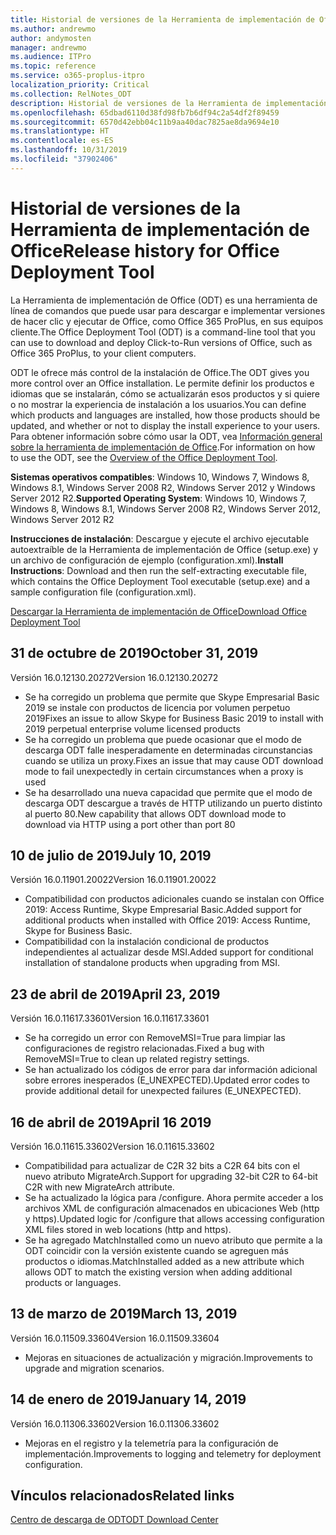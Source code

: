 ```yaml
---
title: Historial de versiones de la Herramienta de implementación de Office (ODT)
ms.author: andrewmo
author: andymosten
manager: andrewmo
ms.audience: ITPro
ms.topic: reference
ms.service: o365-proplus-itpro
localization_priority: Critical
ms.collection: RelNotes_ODT
description: Historial de versiones de la Herramienta de implementación de Office (ODT) para los profesionales de TI
ms.openlocfilehash: 65dbad6110d38fd98fb7b6df94c2a54df2f89459
ms.sourcegitcommit: 6570d42ebb04c11b9aa40dac7825ae8da9694e10
ms.translationtype: HT
ms.contentlocale: es-ES
ms.lasthandoff: 10/31/2019
ms.locfileid: "37902406"
---
```

# <a name="release-history-for-office-deployment-tool"></a><span data-ttu-id="3a018-103">Historial de versiones de la Herramienta de implementación de Office</span><span class="sxs-lookup"><span data-stu-id="3a018-103">Release history for Office Deployment Tool</span></span>

<span data-ttu-id="3a018-104">La Herramienta de implementación de Office (ODT) es una herramienta de línea de comandos que puede usar para descargar e implementar versiones de hacer clic y ejecutar de Office, como Office 365 ProPlus, en sus equipos cliente.</span><span class="sxs-lookup"><span data-stu-id="3a018-104">The Office Deployment Tool (ODT) is a command-line tool that you can use to download and deploy Click-to-Run versions of Office, such as Office 365 ProPlus, to your client computers.</span></span> 


<span data-ttu-id="3a018-105">ODT le ofrece más control de la instalación de Office.</span><span class="sxs-lookup"><span data-stu-id="3a018-105">The ODT gives you more control over an Office installation.</span></span> <span data-ttu-id="3a018-106">Le permite definir los productos e idiomas que se instalarán, cómo se actualizarán esos productos y si quiere o no mostrar la experiencia de instalación a los usuarios.</span><span class="sxs-lookup"><span data-stu-id="3a018-106">You can define which products and languages are installed, how those products should be updated, and whether or not to display the install experience to your users.</span></span> <span data-ttu-id="3a018-107">Para obtener información sobre cómo usar la ODT, vea [Información general sobre la herramienta de implementación de Office](https://docs.microsoft.com/es-ES/deployoffice/overview-of-the-office-2016-deployment-tool).</span><span class="sxs-lookup"><span data-stu-id="3a018-107">For information on how to use the ODT, see the [Overview of the Office Deployment Tool](https://docs.microsoft.com/es-ES/deployoffice/overview-of-the-office-2016-deployment-tool).</span></span>

 <span data-ttu-id="3a018-108">**Sistemas operativos compatibles**: Windows 10, Windows 7, Windows 8, Windows 8.1, Windows Server 2008 R2, Windows Server 2012 y Windows Server 2012 R2.</span><span class="sxs-lookup"><span data-stu-id="3a018-108">**Supported Operating System**: Windows 10, Windows 7, Windows 8, Windows 8.1, Windows Server 2008 R2, Windows Server 2012, Windows Server 2012 R2</span></span> 
 
 <span data-ttu-id="3a018-109">**Instrucciones de instalación**: Descargue y ejecute el archivo ejecutable autoextraíble de la Herramienta de implementación de Office (setup.exe) y un archivo de configuración de ejemplo (configuration.xml).</span><span class="sxs-lookup"><span data-stu-id="3a018-109">**Install Instructions**: Download and then run the self-extracting executable file, which contains the Office Deployment Tool executable (setup.exe) and a sample configuration file (configuration.xml).</span></span> 

[<span data-ttu-id="3a018-110">Descargar la Herramienta de implementación de Office</span><span class="sxs-lookup"><span data-stu-id="3a018-110">Download Office Deployment Tool</span></span>](https://www.microsoft.com/en-us/download/confirmation.aspx?id=49117)


## <a name="october-31-2019"></a><span data-ttu-id="3a018-111">31 de octubre de 2019</span><span class="sxs-lookup"><span data-stu-id="3a018-111">October 31, 2019</span></span>

<span data-ttu-id="3a018-112">Versión 16.0.12130.20272</span><span class="sxs-lookup"><span data-stu-id="3a018-112">Version 16.0.12130.20272</span></span>
- <span data-ttu-id="3a018-113">Se ha corregido un problema que permite que Skype Empresarial Basic 2019 se instale con productos de licencia por volumen perpetuo 2019</span><span class="sxs-lookup"><span data-stu-id="3a018-113">Fixes an issue to allow Skype for Business Basic 2019 to install with 2019 perpetual enterprise volume licensed products</span></span>
- <span data-ttu-id="3a018-114">Se ha corregido un problema que puede ocasionar que el modo de descarga ODT falle inesperadamente en determinadas circunstancias cuando se utiliza un proxy.</span><span class="sxs-lookup"><span data-stu-id="3a018-114">Fixes an issue that may cause ODT download mode to fail unexpectedly in certain circumstances when a proxy is used</span></span>
- <span data-ttu-id="3a018-115">Se ha desarrollado una nueva capacidad que permite que el modo de descarga ODT descargue a través de HTTP utilizando un puerto distinto al puerto 80.</span><span class="sxs-lookup"><span data-stu-id="3a018-115">New capability that allows ODT download mode to download via HTTP using a port other than port 80</span></span>


## <a name="july-10-2019"></a><span data-ttu-id="3a018-116">10 de julio de 2019</span><span class="sxs-lookup"><span data-stu-id="3a018-116">July 10, 2019</span></span>

<span data-ttu-id="3a018-117">Versión 16.0.11901.20022</span><span class="sxs-lookup"><span data-stu-id="3a018-117">Version 16.0.11901.20022</span></span>
- <span data-ttu-id="3a018-118">Compatibilidad con productos adicionales cuando se instalan con Office 2019: Access Runtime, Skype Empresarial Basic.</span><span class="sxs-lookup"><span data-stu-id="3a018-118">Added support for additional products when installed with Office 2019: Access Runtime, Skype for Business Basic.</span></span>
- <span data-ttu-id="3a018-119">Compatibilidad con la instalación condicional de productos independientes al actualizar desde MSI.</span><span class="sxs-lookup"><span data-stu-id="3a018-119">Added support for conditional installation of standalone products when upgrading from MSI.</span></span>

## <a name="april-23-2019"></a><span data-ttu-id="3a018-120">23 de abril de 2019</span><span class="sxs-lookup"><span data-stu-id="3a018-120">April 23, 2019</span></span>

<span data-ttu-id="3a018-121">Versión 16.0.11617.33601</span><span class="sxs-lookup"><span data-stu-id="3a018-121">Version 16.0.11617.33601</span></span>
- <span data-ttu-id="3a018-122">Se ha corregido un error con RemoveMSI=True para limpiar las configuraciones de registro relacionadas.</span><span class="sxs-lookup"><span data-stu-id="3a018-122">Fixed a bug with RemoveMSI=True to clean up related registry settings.</span></span>
- <span data-ttu-id="3a018-123">Se han actualizado los códigos de error para dar información adicional sobre errores inesperados (E_UNEXPECTED).</span><span class="sxs-lookup"><span data-stu-id="3a018-123">Updated error codes to provide additional detail for unexpected failures (E_UNEXPECTED).</span></span>

## <a name="april-16-2019"></a><span data-ttu-id="3a018-124">16 de abril de 2019</span><span class="sxs-lookup"><span data-stu-id="3a018-124">April 16 2019</span></span>

<span data-ttu-id="3a018-125">Versión 16.0.11615.33602</span><span class="sxs-lookup"><span data-stu-id="3a018-125">Version 16.0.11615.33602</span></span>
- <span data-ttu-id="3a018-126">Compatibilidad para actualizar de C2R 32 bits a C2R 64 bits con el nuevo atributo MigrateArch.</span><span class="sxs-lookup"><span data-stu-id="3a018-126">Support for upgrading 32-bit C2R to 64-bit C2R with new MigrateArch attribute.</span></span>
- <span data-ttu-id="3a018-127">Se ha actualizado la lógica para /configure. Ahora permite acceder a los archivos XML de configuración almacenados en ubicaciones Web (http y https).</span><span class="sxs-lookup"><span data-stu-id="3a018-127">Updated logic for /configure that allows accessing configuration XML files stored in web locations (http and https).</span></span>
- <span data-ttu-id="3a018-128">Se ha agregado MatchInstalled como un nuevo atributo que permite a la ODT coincidir con la versión existente cuando se agreguen más productos o idiomas.</span><span class="sxs-lookup"><span data-stu-id="3a018-128">MatchInstalled added as a new attribute which allows ODT to match the existing version when adding additional products or languages.</span></span>

## <a name="march-13-2019"></a><span data-ttu-id="3a018-129">13 de marzo de 2019</span><span class="sxs-lookup"><span data-stu-id="3a018-129">March 13, 2019</span></span>

<span data-ttu-id="3a018-130">Versión 16.0.11509.33604</span><span class="sxs-lookup"><span data-stu-id="3a018-130">Version 16.0.11509.33604</span></span>
- <span data-ttu-id="3a018-131">Mejoras en situaciones de actualización y migración.</span><span class="sxs-lookup"><span data-stu-id="3a018-131">Improvements to upgrade and migration scenarios.</span></span>

## <a name="january-14-2019"></a><span data-ttu-id="3a018-132">14 de enero de 2019</span><span class="sxs-lookup"><span data-stu-id="3a018-132">January 14, 2019</span></span>

<span data-ttu-id="3a018-133">Versión 16.0.11306.33602</span><span class="sxs-lookup"><span data-stu-id="3a018-133">Version 16.0.11306.33602</span></span>
- <span data-ttu-id="3a018-134">Mejoras en el registro y la telemetría para la configuración de implementación.</span><span class="sxs-lookup"><span data-stu-id="3a018-134">Improvements to logging and telemetry for deployment configuration.</span></span>


## <a name="related-links"></a><span data-ttu-id="3a018-135">Vínculos relacionados</span><span class="sxs-lookup"><span data-stu-id="3a018-135">Related links</span></span>

[<span data-ttu-id="3a018-136">Centro de descarga de ODT</span><span class="sxs-lookup"><span data-stu-id="3a018-136">ODT Download Center</span></span>](https://www.microsoft.com/en-us/download/details.aspx?id=49117)